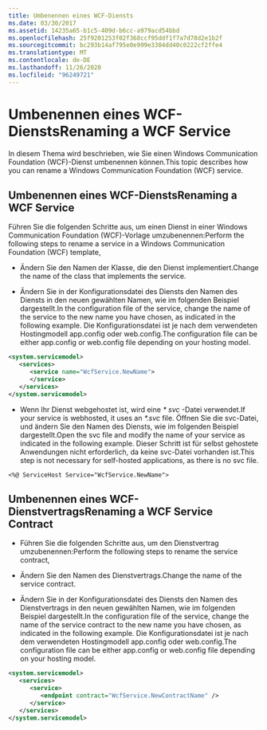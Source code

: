 ```yaml
---
title: Umbenennen eines WCF-Diensts
ms.date: 03/30/2017
ms.assetid: 14235a65-b1c5-409d-b6cc-a979acd54bbd
ms.openlocfilehash: 25f9201253f02f368ccf95ddf1f7a7d78d2e1b2f
ms.sourcegitcommit: bc293b14af795e0e999e3304dd40c0222cf2ffe4
ms.translationtype: MT
ms.contentlocale: de-DE
ms.lasthandoff: 11/26/2020
ms.locfileid: "96249721"
---
```

# <a name="renaming-a-wcf-service"></a><span data-ttu-id="89a19-102">Umbenennen eines WCF-Diensts</span><span class="sxs-lookup"><span data-stu-id="89a19-102">Renaming a WCF Service</span></span>

<span data-ttu-id="89a19-103">In diesem Thema wird beschrieben, wie Sie einen Windows Communication Foundation (WCF)-Dienst umbenennen können.</span><span class="sxs-lookup"><span data-stu-id="89a19-103">This topic describes how you can rename a Windows Communication Foundation (WCF) service.</span></span>  
  
## <a name="renaming-a-wcf-service"></a><span data-ttu-id="89a19-104">Umbenennen eines WCF-Diensts</span><span class="sxs-lookup"><span data-stu-id="89a19-104">Renaming a WCF Service</span></span>  

 <span data-ttu-id="89a19-105">Führen Sie die folgenden Schritte aus, um einen Dienst in einer Windows Communication Foundation (WCF)-Vorlage umzubenennen:</span><span class="sxs-lookup"><span data-stu-id="89a19-105">Perform the following steps to rename a service in a Windows Communication Foundation (WCF) template,</span></span>  
  
- <span data-ttu-id="89a19-106">Ändern Sie den Namen der Klasse, die den Dienst implementiert.</span><span class="sxs-lookup"><span data-stu-id="89a19-106">Change the name of the class that implements the service.</span></span>  
  
- <span data-ttu-id="89a19-107">Ändern Sie in der Konfigurationsdatei des Diensts den Namen des Diensts in den neuen gewählten Namen, wie im folgenden Beispiel dargestellt.</span><span class="sxs-lookup"><span data-stu-id="89a19-107">In the configuration file of the service, change the name of the service to the new name you have chosen, as indicated in the following example.</span></span> <span data-ttu-id="89a19-108">Die Konfigurationsdatei ist je nach dem verwendeten Hostingmodell app.config oder web.config.</span><span class="sxs-lookup"><span data-stu-id="89a19-108">The configuration file can be either app.config or web.config file depending on your hosting model.</span></span>  
  
```xml  
<system.servicemodel>  
   <services>  
      <service name="WcfService.NewName">  
      </service>  
   </services>  
</system.servicemodel>  
```  
  
- <span data-ttu-id="89a19-109">Wenn Ihr Dienst webgehostet ist, wird eine *\* svc* -Datei verwendet.</span><span class="sxs-lookup"><span data-stu-id="89a19-109">If your service is webhosted, it uses an *\*.svc* file.</span></span> <span data-ttu-id="89a19-110">Öffnen Sie die svc-Datei, und ändern Sie den Namen des Diensts, wie im folgenden Beispiel dargestellt.</span><span class="sxs-lookup"><span data-stu-id="89a19-110">Open the svc file and modify the name of your service as indicated in the following example.</span></span> <span data-ttu-id="89a19-111">Dieser Schritt ist für selbst gehostete Anwendungen nicht erforderlich, da keine svc-Datei vorhanden ist.</span><span class="sxs-lookup"><span data-stu-id="89a19-111">This step is not necessary for self-hosted applications, as there is no svc file.</span></span>  
  
```aspx-csharp
<%@ ServiceHost Service="WcfService.NewName">  
```  
  
## <a name="renaming-a-wcf-service-contract"></a><span data-ttu-id="89a19-112">Umbenennen eines WCF-Dienstvertrags</span><span class="sxs-lookup"><span data-stu-id="89a19-112">Renaming a WCF Service Contract</span></span>  
  
- <span data-ttu-id="89a19-113">Führen Sie die folgenden Schritte aus, um den Dienstvertrag umzubenennen:</span><span class="sxs-lookup"><span data-stu-id="89a19-113">Perform the following steps to rename the service contract,</span></span>  
  
- <span data-ttu-id="89a19-114">Ändern Sie den Namen des Dienstvertrags.</span><span class="sxs-lookup"><span data-stu-id="89a19-114">Change the name of the service contract.</span></span>  
  
- <span data-ttu-id="89a19-115">Ändern Sie in der Konfigurationsdatei des Diensts den Namen des Dienstvertrags in den neuen gewählten Namen, wie im folgenden Beispiel dargestellt.</span><span class="sxs-lookup"><span data-stu-id="89a19-115">In the configuration file of the service, change the name of the service contract to the new name you have chosen, as indicated in the following example.</span></span> <span data-ttu-id="89a19-116">Die Konfigurationsdatei ist je nach dem verwendeten Hostingmodell app.config oder web.config.</span><span class="sxs-lookup"><span data-stu-id="89a19-116">The configuration file can be either app.config or web.config file depending on your hosting model.</span></span>  
  
```xml  
<system.servicemodel>  
   <services>  
      <service>  
         <endpoint contract="WcfService.NewContractName" />  
      </service>  
   </services>  
</system.servicemodel>  
```
